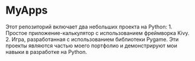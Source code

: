 # MyApps
Этот репозиторий включает два небольших проекта на Python: 1. Простое приложение-калькулятор с использованием фреймворка Kivy. 2. Игра, разработанная с использованием библиотеки Pygame.  Эти проекты являются частью моего портфолио и демонстрируют мои навыки в разработке на Python.
